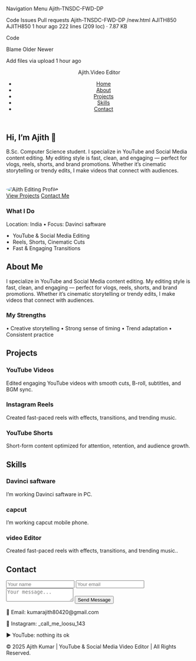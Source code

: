 

Navigation Menu
Ajith-TNSDC-FWD-DP

Code
Issues
Pull requests
Ajith-TNSDC-FWD-DP
/new.html
AJITH850
AJITH850
1 hour ago
222 lines (209 loc) · 7.87 KB

Code

Blame
Older
Newer

Add files via upload
1 hour ago
</head>
<body>
  <!-- Navbar -->
  <header>
    <div class="nav">
      <div class="brand">Ajith<span>.Video  Editor</span></div>
      <ul>
        <li><a href="#home">Home</a></li>
        <li><a href="#about">About</a></li>
        <li><a href="#projects">Projects</a></li>
        <li><a href="#skills">Skills</a></li>
        <li><a href="#contact">Contact</a></li>
      </ul>
    </div>
  </header>

  <!-- Hero -->
  <section id="home">
    <div class="wrap hero">
      <div>
        <h1>Hi, I’m Ajith 👋</h1>
        <p class="muted">
          B.Sc. Computer Science student.  I specialize in YouTube and Social Media content editing.  
      My editing style is fast, clean, and engaging — perfect for vlogs, reels, shorts, and brand promotions.  
      Whether it’s cinematic storytelling or trendy edits, I make videos that connect with audiences.
    </p>
     <!-- ✅ About Image -->
  <img src="F:\new audio\new file/ajith12.png" alt="Ajith Editing Profile" style="max-width:250px; border-radius:50%; margin-top:20px;">
</div>
        <div class="cta">
          <a class="btn primary" href="#projects">View Projects</a>
          <a class="btn" href="#contact">Contact Me</a>
        </div>
      </div>
      <div class="card">
        <h3>What I Do</h3>
        <p class="muted">Location: India • Focus: Davinci saftware</p>
        <ul class="muted" style="padding-left:18px; margin:10px 0 0;">
          <li>YouTube & Social Media Editing</li>
          <li>Reels, Shorts, Cinematic Cuts</li>
          <li>Fast & Engaging Transitions</li>
        </ul>
      </div>
    </div>
  </section>

  <!-- About -->
  <section id="about">
    <div class="wrap grid two">
      <div>
        <h2>About Me</h2>
        <p class="muted">
           I specialize in YouTube and Social Media content editing.  
      My editing style is fast, clean, and engaging — perfect for vlogs, reels, shorts, and brand promotions.  
      Whether it’s cinematic storytelling or trendy edits, I make videos that connect with audiences.
    </p>
  </div>
        </p>
      </div>
      <div class="card">
        <h3>My Strengths</h3>
        <p class="muted">• Creative storytelling • Strong sense of timing • Trend adaptation • Consistent practice</p>
      </div>
    </div>
  </section>

  <!-- Projects -->
  <section id="projects">
    <div class="wrap">
      <h2>Projects</h2>
      <div class="grid three">
        <article class="card">
          <h3>YouTube Videos</h3>
          <p> Edited engaging YouTube videos with smooth cuts, B-roll, subtitles, and BGM sync.</p>
        <article class="card">
          <h3>Instagram Reels</h3>
          <p>Created fast-paced reels with effects, transitions, and trending music.</p>
        </article>
        <article class="card">
          <h3>YouTube Shorts</h3>
          <p>Short-form content optimized for attention, retention, and audience growth.</p>
        </article>
      </div>
    </div>
  </section>

  <!-- Skills -->
  <section id="skills">
    <div class="wrap">
      <h2>Skills</h2>
      <div class="grid three">
        <div class="card">
          <h3>Davinci saftware</h3>
          <p class="muted">I’m working Davinci saftware  in PC.</p>
        </div>
        <div class="card">
          <h3>capcut</h3>
          <p class="muted">I’m working capcut mobile phone.</p>
        </div>
        <div class="card">
          <h3>video Editor</h3>
          <p class="muted">Created fast-paced reels with effects, transitions, and trending music..</p>
        </div>
      </div>
    </div>
  </section>

  <!-- Contact -->
  <section id="contact">
    <div class="wrap">
      <h2>Contact</h2>
      <div class="card">
        <form onsubmit="event.preventDefault(); alert('Thanks! I will reply soon.');">
          <input type="text" name="name" placeholder="Your name" required />
          <input type="email" name="email" placeholder="Your email" required />
          <textarea name="message" placeholder="Your message..." required></textarea>
          <button class="btn primary" type="submit">Send Message</button>
            <p>📧 Email: kumarajith80420@gmail.com</p>
  <p>📱 Instagram: _call_me_loosu_143</p>
  <p>▶️ YouTube: nothing its ok</p>
        </form>
      </div>
    </div>
  </section>

  <footer>
     <p>&copy; 2025 Ajith Kumar | YouTube & Social Media Video Editor | All Rights Reserved.</p>
  </footer>

  <script>
    // Set current year
    document.getElementById('y').textContent = new Date().getFullYear();
  </script>
</body>
</html>
